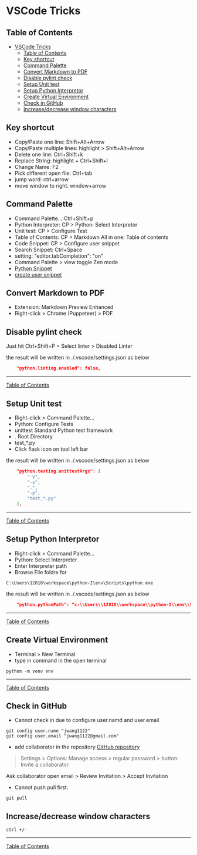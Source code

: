 # VSCode Tricks

## Table of Contents
- [VSCode Tricks](#vscode-tricks)
  - [Table of Contents](#table-of-contents)
  - [Key shortcut](#key-shortcut)
  - [Command Palette](#command-palette)
  - [Convert Markdown to PDF](#convert-markdown-to-pdf)
  - [Disable pylint check](#disable-pylint-check)
  - [Setup Unit test](#setup-unit-test)
  - [Setup Python Interpretor](#setup-python-interpretor)
  - [Create Virtual Environment](#create-virtual-environment)
  - [Check in GitHub](#check-in-github)
  - [Increase/decrease window characters](#increasedecrease-window-characters)


## Key shortcut
* Copy/Paste one line: Shift+Alt+Arrow
* Copy/Paste multiple lines: highlight > Shift+Alt+Arrow
* Delete one line: Ctrl+Shift+k
* Replace String: highlight + Ctrl+Shift+l
* Change Name: F2
* Pick different open file: Ctrl+tab
* jump word: ctrl+arrow
* move window to right: window+arrow

## Command Palette
* Command Palette...:Ctrl+Shift+p
* Python Interpreter: CP > Python: Select Interpretor
* Unit test: CP > Configure Test
* Table of Contents: CP > Markdown All in one: Table of contents
* Code Snippet: CP > Configure user snippet
* Search Snippet: Ctrl+Space
* setting: "editor.tabCompletion": "on"
* Command Palette > view toggle Zen mode
* [Python Snippet](/Users/12818/AppData/Roaming/Code/User/snippets/python.json)
* [create user snippet](https://code.visualstudio.com/docs/editor/userdefinedsnippets)

## Convert Markdown to PDF
* Extension: Markdown Preview Enhanced
* Right-click > Chrome (Puppeteer) > PDF
  
## Disable pylint check
Just hit Ctrl+Shift+P > Select linter > Disabled Linter

the result will be written in ./.vscode/settings.json as below
```json
    "python.linting.enabled": false,
```
---
[Table of Contents](#Table-of-Contents)

## Setup Unit test
* Right-click > Command Palette... 
* Python: Configure Tests
* unittest Standard Python test framework
* . Root Directory
* test_*.py
* Click flask icon on tool left bar

the result will be written in ./.vscode/settings.json as below
```json
    "python.testing.unittestArgs": [
        "-v",
        "-s",
        ".",
        "-p",
        "test_*.py"
    ],

```
---
[Table of Contents](#Table-of-Contents)

## Setup Python Interpretor
* Right-click > Command Palette... 
* Python: Select Interpreter
* Enter Interpreter path
* Browse File foldre for 
```
C:\Users\12818\workspace\python-I\env\Scripts\python.exe
```

the result will be written in ./.vscode/settings.json as below
```json
    "python.pythonPath": "c:\\Users\\12818\\workspace\\python-I\\env\\Scripts\\python.exe",
```
---
[Table of Contents](#Table-of-Contents)

## Create Virtual Environment
* Terminal > New Terminal
* type in command in the open terminal
```
python -m venv env
```
---
[Table of Contents](#Table-of-Contents)

## Check in GitHub
* Cannot check in due to configure user.namd and user.email
```
git config user.name "jwang1122"
git config user.email "jwang1122@gmail.com"
```
* add collaborator in the repository
[GitHub repository](https://github.com/jwang1122/python1)

> Settings > Options: Manage access > regular password > button: Invite a collaborator

Ask collaborator open email > Review Invitation > Accept Invitation

* Cannot push
    pull first.
```
git pull
```

## Increase/decrease window characters

```
ctrl +/-
```
---
[Table of Contents](#Table-of-Contents)

